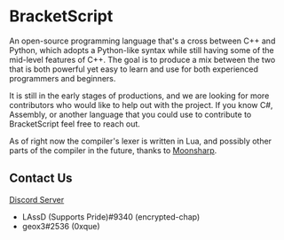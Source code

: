 # BracketScript

An open-source programming language that's a cross between C++ and Python, which adopts
a Python-like syntax while still having some of the mid-level features of C++. The goal
is to produce a mix between the two that is both powerful yet easy to learn and use for
both experienced programmers and beginners.

It is still in the early stages of productions, and we are looking for more contributors
who would like to help out with the project. If you know C#, Assembly, or another language
that you could use to contribute to BracketScript feel free to reach out.

As of right now the compiler's lexer is written in Lua, and possibly other parts of the compiler in the future,
thanks to [Moonsharp](https://www.moonsharp.org/). 

## Contact Us
[Discord Server](https://discord.gg/VF2hQWe9)

- LAssD (Supports Pride)#9340 (encrypted-chap)
- geox3#2536 (0xque)
